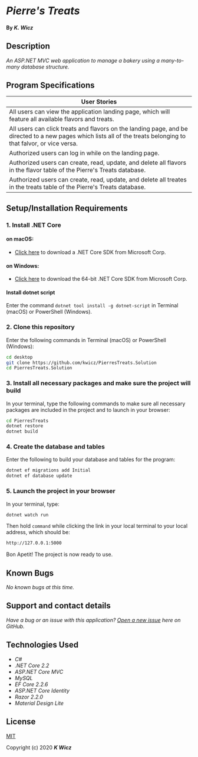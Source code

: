 # _Pierre's Treats_

#### By _**K. Wicz**_


## Description

_An ASP.NET MVC web application to manage a bakery using a many-to-many database structure._

## Program Specifications

| User Stories |
| ------------- |
| All users can view the application landing page, which will feature all available flavors and treats. |
| All users can click treats and flavors on the landing page, and be directed to a new pages which lists all of the treats belonging to that falvor, or vice versa. |
| Authorized users can log in while on the landing page. |
| Authorized users can create, read, update, and delete all flavors in the flavor table of the Pierre's Treats database. |
| Authorized users can create, read, update, and delete all treates in the treats table of the Pierre's Treats database. |


## Setup/Installation Requirements

### 1.  Install .NET Core

#### on macOS:
* [Click here](https://dotnet.microsoft.com/download/thank-you/dotnet-sdk-2.2.106-macos-x64-installer) to download a .NET Core SDK from Microsoft Corp.

#### on Windows:
* [Click here](https://dotnet.microsoft.com/download/thank-you/dotnet-sdk-2.2.203-windows-x64-installer) to download the 64-bit .NET Core SDK from Microsoft Corp.

#### Install dotnet script
Enter the command ``dotnet tool install -g dotnet-script`` in Terminal (macOS) or PowerShell (Windows).

### 2. Clone this repository

Enter the following commands in Terminal (macOS) or PowerShell (Windows):
```sh
cd desktop
git clone https://github.com/kwicz/PierresTreats.Solution
cd PierresTreats.Solution
```
### 3. Install all necessary packages and make sure the project will build
In your terminal, type the following commands to make sure all necessary packages are included in the project and to launch in your browser:
```sh
cd PierresTreats
dotnet restore
dotnet build
```

### 4. Create the database and tables
Enter the following to build your database and tables for the program:
```sh
dotnet ef migrations add Initial
dotnet ef database update
```

### 5. Launch the project in your browser
In your terminal, type:
```sh
dotnet watch run
```
Then hold ```command``` while clicking the link in your local terminal to your local address, which should be:
```sh
http://127.0.0.1:5000
```

Bon Apetit! The project is now ready to use.

## Known Bugs

_No known bugs at this time._

## Support and contact details

_Have a bug or an issue with this application? [Open a new issue](https://github.com/kwicz/PierresTreats.solution/issues) here on GitHub._

## Technologies Used
* _C#_
* _.NET Core 2.2_
* _ASP.NET Core MVC_
* _MySQL_
* _EF Core 2.2.6_
* _ASP.NET Core Identity_
* _Razor 2.2.0_
* _Material Design Lite_

## License

[MIT](https://choosealicense.com/licenses/mit/)

Copyright (c) 2020 **_K Wicz_**